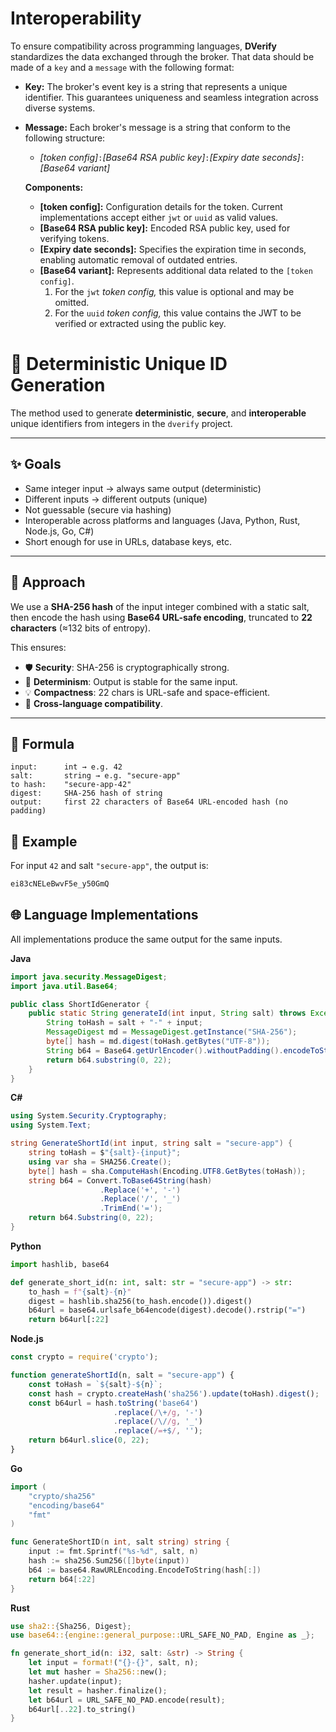 Interoperability
================

To ensure compatibility across programming languages, **DVerify** standardizes the data exchanged through the broker. That data should be made of a `key` and a `message` with the following format:  

- **Key:** The broker's event key is a string that represents a unique identifier. This guarantees uniqueness and seamless integration across diverse systems.

- **Message:** Each broker's message is a string that conform to the following structure:  
  - *[token config]*`:`*[Base64 RSA public key]*`:`*[Expiry date seconds]*`:`*[Base64 variant]*

  **Components:**  
  - **[token config]:** Configuration details for the token. Current implementations accept either `jwt` or `uuid` as valid values.  
  - **[Base64 RSA public key]:** Encoded RSA public key, used for verifying tokens.  
  - **[Expiry date seconds]:** Specifies the expiration time in seconds, enabling automatic removal of outdated entries.  
  - **[Base64 variant]:** Represents additional data related to the `[token config]`.  
    1. For the `jwt` *token config,* this value is optional and may be omitted.  
    2. For the `uuid` *token config,* this value contains the JWT to be verified or extracted using the public key.

# 🔐 Deterministic Unique ID Generation

The method used to generate **deterministic**, **secure**, and **interoperable** unique identifiers from integers in the `dverify` project.

---

## ✨ Goals

- Same integer input → always same output (deterministic)
- Different inputs → different outputs (unique)
- Not guessable (secure via hashing)
- Interoperable across platforms and languages (Java, Python, Rust, Node.js, Go, C#)
- Short enough for use in URLs, database keys, etc.

---

## 🔧 Approach

We use a **SHA-256 hash** of the input integer combined with a static salt, then encode the hash using **Base64 URL-safe encoding**, truncated to **22 characters** (≈132 bits of entropy).

This ensures:
- 🛡️ **Security**: SHA-256 is cryptographically strong.
- 🔁 **Determinism**: Output is stable for the same input.
- 💡 **Compactness**: 22 chars is URL-safe and space-efficient.
- 🧩 **Cross-language compatibility**.

---

## 📌 Formula

```text
input:      int → e.g. 42
salt:       string → e.g. "secure-app"
to hash:    "secure-app-42"
digest:     SHA-256 hash of string
output:     first 22 characters of Base64 URL-encoded hash (no padding)
```

## 🎯 Example

For input `42` and salt `"secure-app"`, the output is:

```sh
ei83cNELeBwvF5e_y50GmQ
```

## 🌐 Language Implementations

All implementations produce the same output for the same inputs.

**Java**
```java
import java.security.MessageDigest;
import java.util.Base64;

public class ShortIdGenerator {
    public static String generateId(int input, String salt) throws Exception {
        String toHash = salt + "-" + input;
        MessageDigest md = MessageDigest.getInstance("SHA-256");
        byte[] hash = md.digest(toHash.getBytes("UTF-8"));
        String b64 = Base64.getUrlEncoder().withoutPadding().encodeToString(hash);
        return b64.substring(0, 22);
    }
}
```

**C#**
```csharp
using System.Security.Cryptography;
using System.Text;

string GenerateShortId(int input, string salt = "secure-app") {
    string toHash = $"{salt}-{input}";
    using var sha = SHA256.Create();
    byte[] hash = sha.ComputeHash(Encoding.UTF8.GetBytes(toHash));
    string b64 = Convert.ToBase64String(hash)
                    .Replace('+', '-')
                    .Replace('/', '_')
                    .TrimEnd('=');
    return b64.Substring(0, 22);
}
```

**Python**
```python
import hashlib, base64

def generate_short_id(n: int, salt: str = "secure-app") -> str:
    to_hash = f"{salt}-{n}"
    digest = hashlib.sha256(to_hash.encode()).digest()
    b64url = base64.urlsafe_b64encode(digest).decode().rstrip("=")
    return b64url[:22]

```

**Node.js**
```javascript
const crypto = require('crypto');

function generateShortId(n, salt = "secure-app") {
    const toHash = `${salt}-${n}`;
    const hash = crypto.createHash('sha256').update(toHash).digest();
    const b64url = hash.toString('base64')
                       .replace(/\+/g, '-')
                       .replace(/\//g, '_')
                       .replace(/=+$/, '');
    return b64url.slice(0, 22);
}
```

**Go**
```go
import (
    "crypto/sha256"
    "encoding/base64"
    "fmt"
)

func GenerateShortID(n int, salt string) string {
    input := fmt.Sprintf("%s-%d", salt, n)
    hash := sha256.Sum256([]byte(input))
    b64 := base64.RawURLEncoding.EncodeToString(hash[:])
    return b64[:22]
}
```

**Rust**
```rust
use sha2::{Sha256, Digest};
use base64::{engine::general_purpose::URL_SAFE_NO_PAD, Engine as _};

fn generate_short_id(n: i32, salt: &str) -> String {
    let input = format!("{}-{}", salt, n);
    let mut hasher = Sha256::new();
    hasher.update(input);
    let result = hasher.finalize();
    let b64url = URL_SAFE_NO_PAD.encode(result);
    b64url[..22].to_string()
}
```
